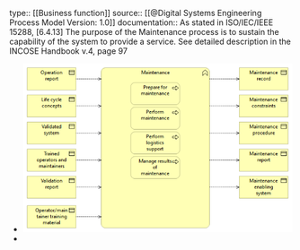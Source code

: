 type:: [[Business function]]
source:: [[@Digital Systems Engineering Process Model Version: 1.0]]
documentation:: As stated in ISO/IEC/IEEE 15288, [6.4.13] The purpose of the Maintenance process is to sustain the capability of the system to provide a service.  See detailed description in the INCOSE Handbook v.4, page 97

- ![image.png](../assets/image_1689349855653_0.png)
-